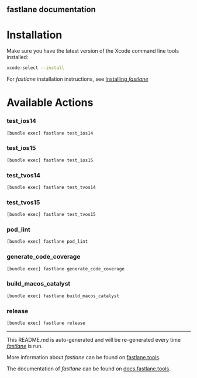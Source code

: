 fastlane documentation
----

# Installation

Make sure you have the latest version of the Xcode command line tools installed:

```sh
xcode-select --install
```

For _fastlane_ installation instructions, see [Installing _fastlane_](https://docs.fastlane.tools/#installing-fastlane)

# Available Actions

### test_ios14

```sh
[bundle exec] fastlane test_ios14
```



### test_ios15

```sh
[bundle exec] fastlane test_ios15
```



### test_tvos14

```sh
[bundle exec] fastlane test_tvos14
```



### test_tvos15

```sh
[bundle exec] fastlane test_tvos15
```



### pod_lint

```sh
[bundle exec] fastlane pod_lint
```



### generate_code_coverage

```sh
[bundle exec] fastlane generate_code_coverage
```



### build_macos_catalyst

```sh
[bundle exec] fastlane build_macos_catalyst
```



### release

```sh
[bundle exec] fastlane release
```



----

This README.md is auto-generated and will be re-generated every time [_fastlane_](https://fastlane.tools) is run.

More information about _fastlane_ can be found on [fastlane.tools](https://fastlane.tools).

The documentation of _fastlane_ can be found on [docs.fastlane.tools](https://docs.fastlane.tools).

